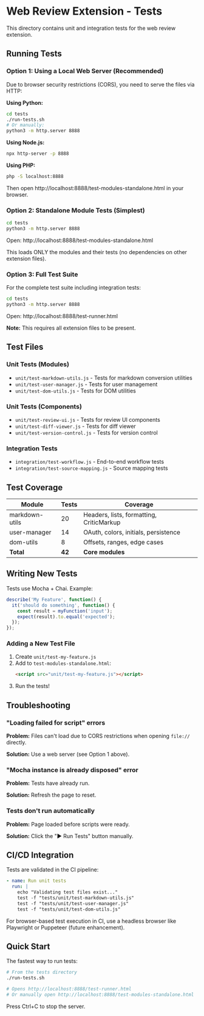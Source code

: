 # Web Review Extension - Tests

This directory contains unit and integration tests for the web review extension.

## Running Tests

### Option 1: Using a Local Web Server (Recommended)

Due to browser security restrictions (CORS), you need to serve the files via HTTP:

**Using Python:**
```bash
cd tests
./run-tests.sh
# Or manually:
python3 -m http.server 8888
```

**Using Node.js:**
```bash
npx http-server -p 8888
```

**Using PHP:**
```bash
php -S localhost:8888
```

Then open http://localhost:8888/test-modules-standalone.html in your browser.

### Option 2: Standalone Module Tests (Simplest)

```bash
cd tests
python3 -m http.server 8888
```

Open: http://localhost:8888/test-modules-standalone.html

This loads ONLY the modules and their tests (no dependencies on other extension files).

### Option 3: Full Test Suite

For the complete test suite including integration tests:

```bash
cd tests
python3 -m http.server 8888
```

Open: http://localhost:8888/test-runner.html

**Note:** This requires all extension files to be present.

## Test Files

### Unit Tests (Modules)
- `unit/test-markdown-utils.js` - Tests for markdown conversion utilities
- `unit/test-user-manager.js` - Tests for user management
- `unit/test-dom-utils.js` - Tests for DOM utilities

### Unit Tests (Components)
- `unit/test-review-ui.js` - Tests for review UI components
- `unit/test-diff-viewer.js` - Tests for diff viewer
- `unit/test-version-control.js` - Tests for version control

### Integration Tests
- `integration/test-workflow.js` - End-to-end workflow tests
- `integration/test-source-mapping.js` - Source mapping tests

## Test Coverage

| Module | Tests | Coverage |
|--------|-------|----------|
| markdown-utils | 20 | Headers, lists, formatting, CriticMarkup |
| user-manager | 14 | OAuth, colors, initials, persistence |
| dom-utils | 8 | Offsets, ranges, edge cases |
| **Total** | **42** | **Core modules** |

## Writing New Tests

Tests use Mocha + Chai. Example:

```javascript
describe('My Feature', function() {
  it('should do something', function() {
    const result = myFunction('input');
    expect(result).to.equal('expected');
  });
});
```

### Adding a New Test File

1. Create `unit/test-my-feature.js`
2. Add to `test-modules-standalone.html`:
   ```html
   <script src="unit/test-my-feature.js"></script>
   ```
3. Run the tests!

## Troubleshooting

### "Loading failed for script" errors

**Problem:** Files can't load due to CORS restrictions when opening `file://` directly.

**Solution:** Use a web server (see Option 1 above).

### "Mocha instance is already disposed" error

**Problem:** Tests have already run.

**Solution:** Refresh the page to reset.

### Tests don't run automatically

**Problem:** Page loaded before scripts were ready.

**Solution:** Click the "▶ Run Tests" button manually.

## CI/CD Integration

Tests are validated in the CI pipeline:

```yaml
- name: Run unit tests
  run: |
    echo "Validating test files exist..."
    test -f "tests/unit/test-markdown-utils.js"
    test -f "tests/unit/test-user-manager.js"
    test -f "tests/unit/test-dom-utils.js"
```

For browser-based test execution in CI, use a headless browser like Playwright or Puppeteer (future enhancement).

## Quick Start

The fastest way to run tests:

```bash
# From the tests directory
./run-tests.sh

# Opens http://localhost:8888/test-runner.html
# Or manually open http://localhost:8888/test-modules-standalone.html
```

Press Ctrl+C to stop the server.
